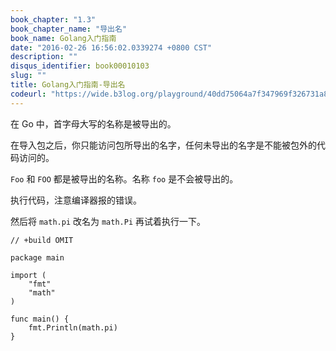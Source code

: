 ```yaml
---
book_chapter: "1.3"
book_chapter_name: "导出名"
book_name: Golang入门指南
date: "2016-02-26 16:56:02.0339274 +0800 CST"
description: ""
disqus_identifier: book00010103
slug: ""
title: Golang入门指南-导出名
codeurl: "https://wide.b3log.org/playground/40dd75064a7f347969f326731a895ae9.go"
---
```





在 Go 中，首字母大写的名称是被导出的。

在导入包之后，你只能访问包所导出的名字，任何未导出的名字是不能被包外的代码访问的。

`Foo` 和 `FOO` 都是被导出的名称。名称 `foo` 是不会被导出的。

执行代码，注意编译器报的错误。

然后将 `math.pi` 改名为 `math.Pi` 再试着执行一下。

```
// +build OMIT

package main

import (
	"fmt"
	"math"
)

func main() {
	fmt.Println(math.pi)
}

```

